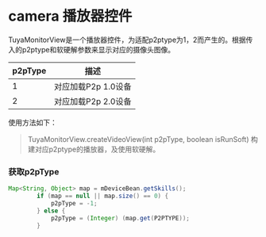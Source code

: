 # camera 播放器控件



TuyaMonitorView是一个播放器控件，为适配p2ptype为1，2而产生的。根据传入的p2ptype和软硬解参数来显示对应的摄像头图像。

| p2pType | 描述                |
| ------- | ------------------- |
| 1       | 对应加载P2p 1.0设备 |
| 2       | 对应加载P2p 2.0设备 |

使用方法如下：

> TuyaMonitorView.createVideoView(int p2pType, boolean isRunSoft)  构建对应p2ptype的播放器，及使用软硬解。

### 获取p2pType

```java
Map<String, Object> map = mDeviceBean.getSkills();
        if (map == null || map.size() == 0) {
            p2pType = -1;
        } else {
        	p2pType = (Integer) (map.get(P2PTYPE));
        }
```
